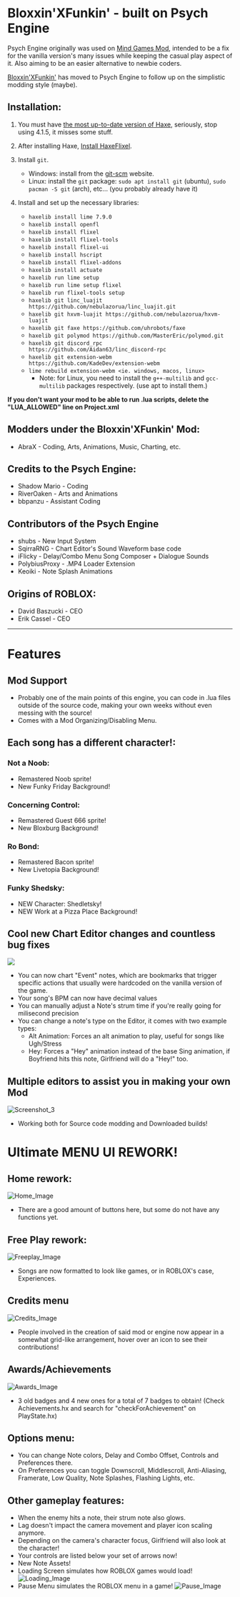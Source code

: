 # Bloxxin'XFunkin' - built on Psych Engine
Psych Engine originally was used on [Mind Games Mod](https://gamebanana.com/mods/301107), intended to be a fix for the vanilla version's many issues while keeping the casual play aspect of it. Also aiming to be an easier alternative to newbie coders.

[Bloxxin'XFunkin'](https://gamebanana.com/mods/292830) has moved to Psych Engine to follow up on the simplistic modding style (maybe).

## Installation:
1. You must have [the most up-to-date version of Haxe](https://haxe.org/download/), seriously, stop using 4.1.5, it misses some stuff.

2. After installing Haxe, [Install HaxeFlixel](https://haxeflixel.com/documentation/install-haxeflixel/).

3. Install `git`.
	 - Windows: install from the [git-scm](https://git-scm.com/downloads) website.
	 - Linux: install the `git` package: `sudo apt install git` (ubuntu), `sudo pacman -S git` (arch), etc... (you probably already have it)

4. Install and set up the necessary libraries:
	 - `haxelib install lime 7.9.0`
	 - `haxelib install openfl`
	 - `haxelib install flixel`
	 - `haxelib install flixel-tools`
	 - `haxelib install flixel-ui`
	 - `haxelib install hscript`
	 - `haxelib install flixel-addons`
	 - `haxelib install actuate`
	 - `haxelib run lime setup`
	 - `haxelib run lime setup flixel`
	 - `haxelib run flixel-tools setup`
	 - `haxelib git linc_luajit https://github.com/nebulazorua/linc_luajit.git`
	 - `haxelib git hxvm-luajit https://github.com/nebulazorua/hxvm-luajit`
	 - `haxelib git faxe https://github.com/uhrobots/faxe`
	 - `haxelib git polymod https://github.com/MasterEric/polymod.git`
	 - `haxelib git discord_rpc https://github.com/Aidan63/linc_discord-rpc`
	 - `haxelib git extension-webm https://github.com/KadeDev/extension-webm`
	 - `lime rebuild extension-webm <ie. windows, macos, linux>`
	      - Note: for Linux, you need to install the `g++-multilib` and `gcc-multilib` packages respectively. (use apt to install them.)

__If you don't want your mod to be able to run .lua scripts, delete the "LUA_ALLOWED" line on Project.xml__

## Modders under the Bloxxin'XFunkin' Mod:
* AbraX - Coding, Arts, Animations, Music, Charting, etc.

## Credits to the Psych Engine:
* Shadow Mario - Coding
* RiverOaken - Arts and Animations
* bbpanzu - Assistant Coding

## Contributors of the Psych Engine
* shubs - New Input System
* SqirraRNG - Chart Editor's Sound Waveform base code
* iFlicky - Delay/Combo Menu Song Composer + Dialogue Sounds
* PolybiusProxy - .MP4 Loader Extension
* Keoiki - Note Splash Animations

## Origins of ROBLOX:
* David Baszucki - CEO
* Erik Cassel - CEO
_____________________________________

# Features

## Mod Support
* Probably one of the main points of this engine, you can code in .lua files outside of the source code, making your own weeks without even messing with the source!
* Comes with a Mod Organizing/Disabling Menu. 

## Each song has a different character!:
### Not a Noob:
  * Remastered Noob sprite!
  * New Funky Friday Background!

### Concerning Control:
  * Remastered Guest 666 sprite!
  * New Bloxburg Background!
### Ro Bond:
  * Remastered Bacon sprite!
  * New Livetopia Background!
### Funky Shedsky:
  * NEW Character: Shedletsky!
  * NEW Work at a Pizza Place Background!

## Cool new Chart Editor changes and countless bug fixes
![](https://github.com/ShadowMario/FNF-PsychEngine/blob/main/docs/img/chart.png?raw=true)
* You can now chart "Event" notes, which are bookmarks that trigger specific actions that usually were hardcoded on the vanilla version of the game.
* Your song's BPM can now have decimal values
* You can manually adjust a Note's strum time if you're really going for milisecond precision
* You can change a note's type on the Editor, it comes with two example types:
  * Alt Animation: Forces an alt animation to play, useful for songs like Ugh/Stress
  * Hey: Forces a "Hey" animation instead of the base Sing animation, if Boyfriend hits this note, Girlfriend will do a "Hey!" too.

## Multiple editors to assist you in making your own Mod
![Screenshot_3](https://user-images.githubusercontent.com/44785097/144629914-1fe55999-2f18-4cc1-bc70-afe616d74ae5.png)
* Working both for Source code modding and Downloaded builds!

# Ultimate MENU UI REWORK!

## Home rework:
![Home_Image](https://user-images.githubusercontent.com/68356566/153770139-30b44c02-473d-4ca3-a928-94b7a72a8f30.png)
* There are a good amount of buttons here, but some do not have any functions yet.

## Free Play rework:
![Freeplay_Image](https://user-images.githubusercontent.com/68356566/153769646-0cdce0ec-6212-4ca9-903c-cf0ca466e9c9.png)
* Songs are now formatted to look like games, or in ROBLOX's case, Experiences.

## Credits menu
![Credits_Image](https://user-images.githubusercontent.com/68356566/153769717-402ed2b2-1694-4c05-80bc-21b6134d89eb.png)
* People involved in the creation of said mod or engine now appear in a somewhat grid-like arrangement, hover over an icon to see their contributions!

## Awards/Achievements
![Awards_Image](https://user-images.githubusercontent.com/68356566/153770232-4c34f830-1ac1-4254-95c3-a9e6c9899239.png)
* 3 old badges and 4 new ones for a total of 7 badges to obtain! (Check Achievements.hx and search for "checkForAchievement" on PlayState.hx)

## Options menu:
* You can change Note colors, Delay and Combo Offset, Controls and Preferences there.
 * On Preferences you can toggle Downscroll, Middlescroll, Anti-Aliasing, Framerate, Low Quality, Note Splashes, Flashing Lights, etc.

## Other gameplay features:
* When the enemy hits a note, their strum note also glows.
* Lag doesn't impact the camera movement and player icon scaling anymore.
* Depending on the camera's character focus, Girlfriend will also look at the character!
* Your controls are listed below your set of arrows now!
* New Note Assets!
* Loading Screen simulates how ROBLOX games would load!
![Loading_Image](https://user-images.githubusercontent.com/68356566/153770321-045b97d8-2ea0-4508-bbb6-bef049d5cafa.png)
* Pause Menu simulates the ROBLOX menu in a game!
![Pause_Image](https://user-images.githubusercontent.com/68356566/153770344-9a175336-ee63-413c-bde6-a14a3f46d63e.png)

